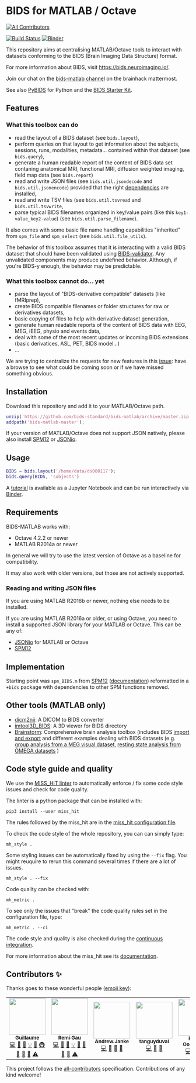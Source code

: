 # BIDS for MATLAB / Octave

<!-- ALL-CONTRIBUTORS-BADGE:START - Do not remove or modify this section -->
[![All Contributors](https://img.shields.io/badge/all_contributors-5-orange.svg?style=flat-square)](#contributors-)
<!-- ALL-CONTRIBUTORS-BADGE:END -->
[![Build Status](https://travis-ci.com/bids-standard/bids-matlab.svg?branch=master)](https://travis-ci.com/bids-standard/bids-matlab)
[![Binder](https://mybinder.org/badge_logo.svg)](https://mybinder.org/v2/gh/bids-standard/bids-matlab/master?filepath=examples/tutorial.ipynb)

This repository aims at centralising MATLAB/Octave tools to interact with datasets conforming to the BIDS (Brain Imaging Data Structure) format.

For more information about BIDS, visit https://bids.neuroimaging.io/.

Join our chat on the [bids-matlab channel](https://mattermost.brainhack.org/brainhack/channels/bids-matlab) on the brainhack mattermost.

See also [PyBIDS](https://github.com/bids-standard/pybids) for Python and the [BIDS Starter Kit](https://github.com/bids-standard/bids-starter-kit).


## Features

### What this toolbox can do

- read the layout of a BIDS dataset (see `bids.layout`),
- perform queries on that layout to get information about the subjects, sessions, runs, modalities, metadata... contained within that dataset (see `bids.query`),
- generate a human readable report of the content of BIDS data set contaning anatomical MRI, functional MRI, diffusion weighted imaging, field map data (see `bids.report`)
- read and write JSON files (see `bids.util.jsondecode` and `bids.util.jsonencode`) provided that the right [dependencies](#reading-and-writing-json-files) are installed,
- read and write TSV files (see `bids.util.tsvread` and `bids.util.tsvwrite`,
- parse typical BIDS filenames organized in key/value pairs (like this `key1-value_key2-value`) (see `bids.util.parse_filename`).

It also comes with some basic file name handling capabilities "inherited" from `spm_file` and `spm_select` (see `bids.util.file_utils`).

The behavior of this toolbox assumes that it is interacting with a valid BIDS dataset that should have been validated using [BIDS-validator](https://bids-standard.github.io/bids-validator/). Any unvalidated components may produce undefined behavior. Although, if you're BIDS-y enough, the behavior may be predictable.


### What this toolbox cannot do... yet

- parse the layout of "BIDS-derivative compatible" datasets (like fMRIprep),
- create BIDS compatible filenames or folder structures for raw or derivatives datasets,
- basic copying of files to help with derivative dataset generation,
- generate human readable reports of the content of BIDS data with EEG, MEG, iEEG, physio and events data,
- deal with some of the most recent updates or incoming BIDS extensions (basic derivatices, ASL, PET, BIDS model...)
- ...

We are trying to centralize the requests for new features in this [issue](https://github.com/bids-standard/bids-matlab/issues/60): have a browse to see what could be coming soon or if we have missed something obvious.


## Installation

Download this repository and add it to your MATLAB/Octave path.

```Matlab
unzip('https://github.com/bids-standard/bids-matlab/archive/master.zip');
addpath('bids-matlab-master');
```
If your version of MATLAB/Octave does not support JSON natively, please also install [SPM12](https://www.fil.ion.ucl.ac.uk/spm/software/spm12/) or [JSONio](https://github.com/gllmflndn/JSONio).

## Usage

```Matlab
BIDS = bids.layout('/home/data/ds000117');
bids.query(BIDS, 'subjects')
```

A [tutorial](https://github.com/bids-standard/bids-matlab/blob/master/examples/tutorial.ipynb) is available as a Jupyter Notebook and can be run interactively via [Binder](https://mybinder.org/v2/gh/bids-standard/bids-matlab/master?filepath=examples/tutorial.ipynb).

## Requirements

BIDS-MATLAB works with: 

- Octave 4.2.2 or newer
- MATLAB R2014a or newer  

In general we will try to use the latest version of Octave as a baseline for compatibility.

It may also work with older versions, but those are not actively supported.

### Reading and writing JSON files

If you are using MATLAB R2016b or newer, nothing else needs to be installed.

If you are using MATLAB R2016a or older, or using Octave, you need to install a supported JSON library for your MATLAB or Octave. This can be any of:

  * [JSONio](https://github.com/gllmflndn/JSONio) for MATLAB or Octave
  * [SPM12](https://www.fil.ion.ucl.ac.uk/spm/software/spm12/)

## Implementation

Starting point was `spm_BIDS.m` from [SPM12](https://github.com/spm/spm12) ([documentation](https://en.wikibooks.org/wiki/SPM/BIDS#BIDS_parser_and_queries)) reformatted in a `+bids` package with dependencies to other SPM functions removed.

## Other tools (MATLAB only)
- [dicm2nii](https://github.com/xiangruili/dicm2nii): A DICOM to BIDS converter
- [imtool3D_BIDS](https://github.com/tanguyduval/imtool3D_td): A 3D viewer for BIDS directory
- [Brainstorm](https://github.com/brainstorm-tools/brainstorm3): Comprehensive brain analysis toolbox (includes BIDS [import and export](https://neuroimage.usc.edu/brainstorm/ExportBids) and different examples dealing with BIDS datasets (e.g. [group analysis from a MEG visual dataset](https://neuroimage.usc.edu/brainstorm/Tutorials/VisualGroup), [resting state analysis from OMEGA datasets](https://neuroimage.usc.edu/brainstorm/Tutorials/RestingOmega#BIDS_specifications) )

## Code style guide and quality

We use the
[MISS_HIT linter](https://github.com/florianschanda/miss_hit/)
to automatically enforce / fix some code style issues and check for code quality.

The linter is a python package that can be installed with:

```
pip3 install --user miss_hit
```

The rules followed by the miss_hit are in the [miss_hit configuration file](./miss_hit.cfg).

To check the code style of the whole repository, you can can simply type:

```
mh_style .
```

Some styling issues can be automatically fixed by using the `--fix` flag. You might reuquire to rerun this command several times if there are a lot of issues.

```
mh_style . --fix
```

Code quality can be checked with:

```
mh_metric .
```

To see only the issues that "break" the code quality rules set in the configuration file, type:

```
mh_metric . --ci
```

The code style and quality is also checked during the
[continuous integration](.github/workflows/miss_hit.yml).

For more information about the miss_hit see its [documentation](https://florianschanda.github.io/miss_hit/).

## Contributors ✨

Thanks goes to these wonderful people ([emoji key](https://allcontributors.org/docs/en/emoji-key)):

<!-- ALL-CONTRIBUTORS-LIST:START - Do not remove or modify this section -->
<!-- prettier-ignore-start -->
<!-- markdownlint-disable -->
<table>
  <tr>
    <td align="center"><a href="https://github.com/gllmflndn"><img src="https://avatars0.githubusercontent.com/u/5950855?v=4" width="100px;" alt=""/><br /><sub><b>Guillaume</b></sub></a><br /><a href="https://github.com/bids-standard/bids-matlab/commits?author=gllmflndn" title="Code">💻</a> <a href="#design-gllmflndn" title="Design">🎨</a> <a href="https://github.com/bids-standard/bids-matlab/commits?author=gllmflndn" title="Documentation">📖</a> <a href="#example-gllmflndn" title="Examples">💡</a> <a href="#ideas-gllmflndn" title="Ideas, Planning, & Feedback">🤔</a> <a href="#infra-gllmflndn" title="Infrastructure (Hosting, Build-Tools, etc)">🚇</a> <a href="#maintenance-gllmflndn" title="Maintenance">🚧</a> <a href="#question-gllmflndn" title="Answering Questions">💬</a> <a href="https://github.com/bids-standard/bids-matlab/pulls?q=is%3Apr+reviewed-by%3Agllmflndn" title="Reviewed Pull Requests">👀</a> <a href="https://github.com/bids-standard/bids-matlab/commits?author=gllmflndn" title="Tests">⚠️</a></td>
    <td align="center"><a href="https://remi-gau.github.io/"><img src="https://avatars3.githubusercontent.com/u/6961185?v=4" width="100px;" alt=""/><br /><sub><b>Remi Gau</b></sub></a><br /><a href="https://github.com/bids-standard/bids-matlab/commits?author=Remi-Gau" title="Code">💻</a> <a href="#design-Remi-Gau" title="Design">🎨</a> <a href="https://github.com/bids-standard/bids-matlab/commits?author=Remi-Gau" title="Documentation">📖</a> <a href="#example-Remi-Gau" title="Examples">💡</a> <a href="#ideas-Remi-Gau" title="Ideas, Planning, & Feedback">🤔</a> <a href="#maintenance-Remi-Gau" title="Maintenance">🚧</a> <a href="#question-Remi-Gau" title="Answering Questions">💬</a> <a href="https://github.com/bids-standard/bids-matlab/pulls?q=is%3Apr+reviewed-by%3ARemi-Gau" title="Reviewed Pull Requests">👀</a> <a href="https://github.com/bids-standard/bids-matlab/commits?author=Remi-Gau" title="Tests">⚠️</a></td>
    <td align="center"><a href="http://apjanke.net"><img src="https://avatars2.githubusercontent.com/u/2618447?v=4" width="100px;" alt=""/><br /><sub><b>Andrew Janke</b></sub></a><br /><a href="https://github.com/bids-standard/bids-matlab/commits?author=apjanke" title="Code">💻</a> <a href="#design-apjanke" title="Design">🎨</a> <a href="https://github.com/bids-standard/bids-matlab/commits?author=apjanke" title="Documentation">📖</a> <a href="#ideas-apjanke" title="Ideas, Planning, & Feedback">🤔</a></td>
    <td align="center"><a href="https://github.com/tanguyduval"><img src="https://avatars1.githubusercontent.com/u/7785316?v=4" width="100px;" alt=""/><br /><sub><b>tanguyduval</b></sub></a><br /><a href="https://github.com/bids-standard/bids-matlab/commits?author=tanguyduval" title="Code">💻</a> <a href="https://github.com/bids-standard/bids-matlab/commits?author=tanguyduval" title="Documentation">📖</a> <a href="#ideas-tanguyduval" title="Ideas, Planning, & Feedback">🤔</a></td>
    <td align="center"><a href="https://github.com/robertoostenveld"><img src="https://avatars1.githubusercontent.com/u/899043?v=4" width="100px;" alt=""/><br /><sub><b>Robert Oostenveld</b></sub></a><br /><a href="https://github.com/bids-standard/bids-matlab/commits?author=robertoostenveld" title="Code">💻</a> <a href="https://github.com/bids-standard/bids-matlab/commits?author=robertoostenveld" title="Documentation">📖</a> <a href="#ideas-robertoostenveld" title="Ideas, Planning, & Feedback">🤔</a> <a href="https://github.com/bids-standard/bids-matlab/pulls?q=is%3Apr+reviewed-by%3Arobertoostenveld" title="Reviewed Pull Requests">👀</a></td>
  </tr>
</table>

<!-- markdownlint-enable -->
<!-- prettier-ignore-end -->
<!-- ALL-CONTRIBUTORS-LIST:END -->

This project follows the [all-contributors](https://github.com/all-contributors/all-contributors) specification. Contributions of any kind welcome!
